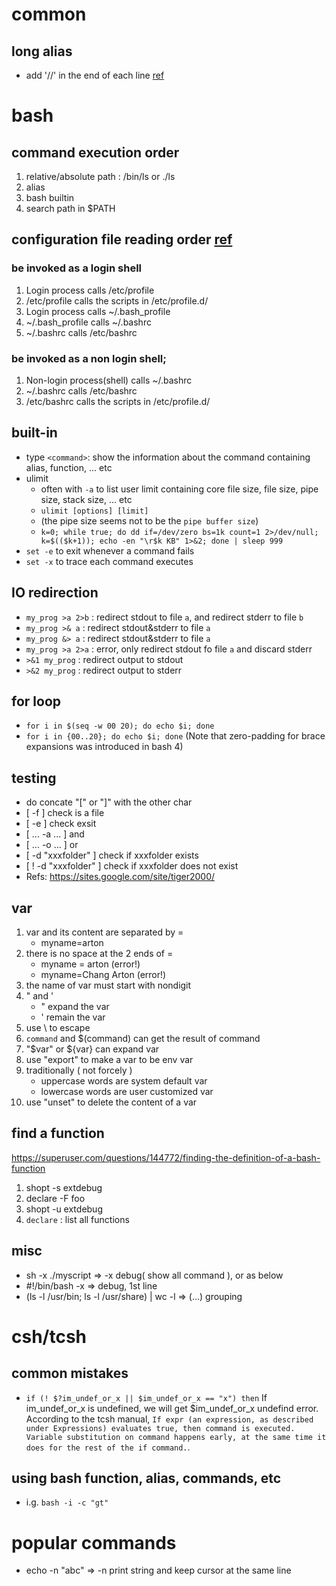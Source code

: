 # common

## long alias
*  add '//' in the end of each line [ref][2]

# bash

## command execution order
1. relative/absolute path : /bin/ls or ./ls
2. alias
3. bash builtin
4. search path in $PATH

## configuration file reading order [ref][1]
### be invoked as a login shell
1. Login process calls /etc/profile
2. /etc/profile calls the scripts in /etc/profile.d/
3. Login process calls ~/.bash_profile
4. ~/.bash_profile calls ~/.bashrc
5. ~/.bashrc calls /etc/bashrc
### be invoked as a non login shell;
1. Non-login process(shell) calls ~/.bashrc
2. ~/.bashrc calls /etc/bashrc
3. /etc/bashrc calls the scripts in /etc/profile.d/

## built-in
*  type `<command>`: show the information about the command containing alias, function, ... etc
*  ulimit
   *  often with `-a` to list user limit containing core file size, file size, pipe size, stack size, ... etc
   *  `ulimit [options] [limit]`
   *  (the pipe size seems not to be the `pipe buffer size`)
   *  `k=0; while true; do dd if=/dev/zero bs=1k count=1 2>/dev/null; k=$(($k+1)); echo -en "\r$k KB" 1>&2; done | sleep 999`
*  `set -e` to exit whenever a command fails
*  `set -x` to trace each command executes

## IO redirection
*  `my_prog >a 2>b` : redirect stdout to file `a`, and redirect stderr to file `b`
*  `my_prog >& a` : redirect stdout&stderr to file `a`
*  `my_prog &> a` : redirect stdout&stderr to file `a`
*  `my_prog >a 2>a` : error, only redirect stdout fo file `a` and discard stderr
*  `>&1 my_prog` : redirect output to stdout 
*  `>&2 my_prog` : redirect output to stderr 

## for loop
* `for i in $(seq -w 00 20); do echo $i; done`
* `for i in {00..20}; do echo $i; done` (Note that zero-padding for brace expansions was introduced in bash 4)

## testing
*  do concate "[" or "]" with the other char
*  [ -f ] check is a file
*  [ -e ] check exsit
*  [ ... -a ... ] and
*  [ ... -o ... ] or
*  [ -d "xxxfolder" ] check if xxxfolder exists
*  [ ! -d "xxxfolder" ] check if xxxfolder does not exist
*  Refs: <https://sites.google.com/site/tiger2000/>

## var
1. var and its content are separated by =
   *  myname=arton
2. there is no space at the 2 ends of =
   *  myname = arton (error!)
   *  myname=Chang Arton (error!)
3. the name of var must start with nondigit
4. " and '
   *  " expand the var
   *  ' remain the var
5. use \ to escape
6. `command` and $(command) can get the result of command
7. "$var" or ${var} can expand var
8. use "export" to make a var to be env var
9. traditionally ( not forcely )
   *  uppercase words are system default var
   *  lowercase words are user customized var
10. use "unset" to delete the content of a var

## find a function
https://superuser.com/questions/144772/finding-the-definition-of-a-bash-function
1. shopt -s extdebug
2. declare -F foo
3. shopt -u extdebug
4. `declare` : list all functions

## misc
*  sh -x ./myscript => -x debug( show all command ), or as below
*  #!/bin/bash -x => debug, 1st line
*  (ls -l /usr/bin; ls -l /usr/share) | wc -l => (...) grouping

# csh/tcsh

## common mistakes
*  `if (! $?im_undef_or_x || $im_undef_or_x == "x") then` If im_undef_or_x is undefined, we will get $im_undef_or_x undefind error. According to the tcsh manual, `If expr (an expression, as described under Expressions) evaluates true, then command is executed.  Variable substitution on command happens early, at the same time it does for the rest of the if command.`.

## using bash function, alias, commands, etc
*  i.g. `bash -i -c "gt"`

# popular commands
*  echo -n "abc" => -n print string and keep cursor at the same line

[1]:  <http://howtolamp.com/articles/difference-between-login-and-non-login-shell/>
[2]:  <https://home.adelphi.edu/sbloch/class/archive/271/fall2005/notes/aliases.html>
